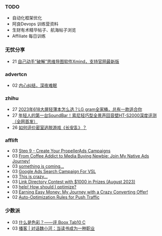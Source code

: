 ### TODO
-  自动化框架优化
-  阿良Devops 训练营资料
-  生财有术精华帖子、航海帖子浏览
-  Affiliate 每日训练

### 无忧分享
<!-- ruyo:START -->
-  21 [自己动手”破解”思维导图软件Xmind，支持官网最新版](https://51.ruyo.net/18460.html)<!-- ruyo:END -->

### advertcn
<!-- advertcn:START -->
-  02 [内心纠结，深夜难眠](https://www.advertcn.com/forum.php?mod=viewthread&tid=111929)<!-- advertcn:END -->

### zhihu
<!-- zhihu:START -->
-  27 [2023年618大屏轻薄本怎么选？LG gram全家桶，总有一款适合你](http://zhuanlan.zhihu.com/p/632641888?utm_campaign=rss&utm_medium=rss&utm_source=rss&utm_content=title)
-  27 [年轻人的第一台SoundBar！索尼轻巧型全景声回音壁HT-S2000深度评测（全网首发）](http://zhuanlan.zhihu.com/p/630990296?utm_campaign=rss&utm_medium=rss&utm_source=rss&utm_content=title)
-  26 [如何评价密室逃脱游戏《长安乱》？](http://www.zhihu.com/question/563950552/answer/3045961312?utm_campaign=rss&utm_medium=rss&utm_source=rss&utm_content=title)<!-- zhihu:END -->

### afflift
<!-- afflift:START -->
-  03 [Step 9 - Create Your PropellerAds Campaigns](https://afflift.com/f/threads/step-9-create-your-propellerads-campaigns.7480/)
-  03 [From Coffee Addict to Media Buying Newbie: Join My Native Ads Journey!](https://afflift.com/f/threads/from-coffee-addict-to-media-buying-newbie-join-my-native-ads-journey.11401/)
-  03 [something is coming...](https://afflift.com/f/threads/something-is-coming.11533/)
-  03 [Google Ads Search Campaign For VSL](https://afflift.com/f/threads/google-ads-search-campaign-for-vsl.11517/)
-  03 [This is crazy...](https://afflift.com/f/threads/this-is-crazy.11539/)
-  03 [Link Directory Contest with $1000 in Prizes &lpar;August 2023&rpar;](https://afflift.com/f/threads/link-directory-contest-with-1000-in-prizes-august-2023.11479/)
-  03 [help! How should I optimize?](https://afflift.com/f/threads/help-how-should-i-optimize.11484/)
-  03 [Earning Easy Money: My Journey with a Crazy Converting Offer!](https://afflift.com/f/threads/earning-easy-money-my-journey-with-a-crazy-converting-offer.11370/)
-  02 [Auto-Optimization Rules for Push Traffic](https://afflift.com/f/threads/auto-optimization-rules-for-push-traffic.11540/)<!-- afflift:END -->

### 少数派
<!-- sspai:START -->
-  03 [什么是色彩？——评 Boox Tab10 C](https://sspai.com/post/82653)
-  03 [播客 | 对话魏小河：当读书成为一种职业](https://sspai.com/post/82611)<!-- sspai:END -->
